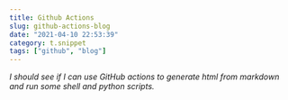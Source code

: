 ```yaml
---
title: Github Actions
slug: github-actions-blog
date: "2021-04-10 22:53:39"
category: t.snippet
tags: ["github", "blog"]
---
```


_I should see if I can use GitHub actions to generate html from markdown and run
some shell and python scripts._
